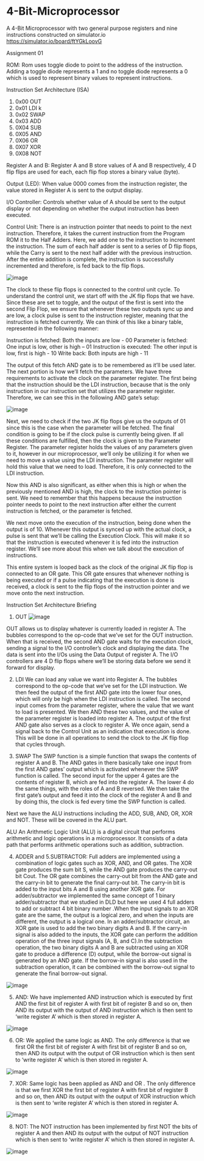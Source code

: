 # 4-Bit-Microprocessor
A 4-Bit Microprocessor with two general purpose registers and nine instructions constructed on simulator.io
https://simulator.io/board/ftYGkLoovG

Assignment 01

ROM:
Rom uses toggle diode to point to the address of the instruction. Adding a toggle diode represents a 1 and no toggle diode represents a 0 which is used to represent binary values to represent instructions.

Instruction Set Architecture (ISA)
1)	0x00	OUT
2)	0x01	LDI k
3)	0x02	SWAP
4)	0x03	ADD
5)	0X04	SUB
6)	0X05	AND
7)	0X06	OR
8)	0X07	XOR
9)	0X08	NOT

Register A and B:
Register A and B store values of A and B respectively, 4 D flip flips are used for each, each flip flop stores a binary value (byte).

Output (LED):
When value 0000 comes from the instruction register, the value stored in Register A is sent to the output display.

I/O Controller:
Controls whether value of A should be sent to the output display or not depending on whether the output instruction has been executed.

Control Unit:
There is an instruction pointer that needs to point to the next instruction. Therefore, it takes the current instruction from the Program ROM it to the Half Adders. Here, we add one to the instruction to increment the instruction. The sum of each half adder is sent to a series of D flip flops, while the Carry is sent to the next half adder with the previous instruction. After the entire addition is complete, the instruction is successfully incremented and therefore, is fed back to the flip flops.

![image](https://user-images.githubusercontent.com/76551920/230781898-b3837597-8d8c-4bd2-b43d-29d8872794e0.png)

The clock to these flip flops is connected to the control unit cycle. To understand the control unit, we start off with the JK flip flops that we have. Since these are set to toggle, and the output of the first is sent into the second Flip Flop, we ensure that whenever these two outputs sync up and are low, a clock pulse is sent to the instruction register, meaning that the instruction is fetched currently. We can think of this like a binary table, represented in the following manner:

Instruction is fetched:	Both the inputs are low - 00
Parameter is fetched:	One input is low, other is high – 01
Instruction is executed:	The other input is low, first is high - 10
Write back:	Both inputs are high - 11

The output of this fetch AND gate is to be remembered as it’ll be used later. The next portion is how we’ll fetch the parameters. We have three requirements to activate the clock on the parameter register. The first being that the instruction should be the LDI instruction, because that is the only instruction in our instruction set that utilizes the parameter register. Therefore, we can see this in the following AND gate’s setup:

![image](https://user-images.githubusercontent.com/76551920/230782099-64e0422f-fcaa-496b-b826-f18b5b11efa5.png)

Next, we need to check if the two JK flip flops give us the outputs of 01 since this is the case when the parameter will be fetched. The final condition is going to be if the clock pulse is currently being given. If all these conditions are fulfilled, then the clock is given to the Parameter Register. The parameter register holds the values of any parameters given to it, however in our microprocessor, we’ll only be utilizing it for when we need to move a value using the LDI instruction. The parameter register will hold this value that we need to load. Therefore, it is only connected to the LDI instruction.

Now this AND is also significant, as either when this is high or when the previously mentioned AND is high, the clock to the instruction pointer is sent. We need to remember that this happens because the instruction pointer needs to point to the next instruction after either the current instruction is fetched, or the parameter is fetched.

We next move onto the execution of the instruction, being done when the output is of 10. Whenever this output is synced up with the actual clock, a pulse is sent that we’ll be calling the Execution Clock. This will make it so that the instruction is executed whenever it is fed into the instruction register. We’ll see more about this when we talk about the execution of instructions.

This entire system is looped back as the clock of the original JK flip flop is connected to an OR gate. This OR gate ensures that whenever nothing is being executed or if a pulse indicating that the execution is done is received, a clock is sent to the flip flops of the instruction pointer and we move onto the next instruction.

Instruction Set Architecture Briefing
1. OUT
![image](https://user-images.githubusercontent.com/76551920/230782196-7689df77-3ee3-4475-96dd-a19ea0752c10.png)
 
OUT allows us to display whatever is currently loaded in register A. The bubbles correspond to the op-code that we’ve set for the OUT instruction.  When that is received, the second AND gate waits for the execution clock, sending a signal to the I/O controller’s clock and displaying the data. The data is sent into the I/Os using the Data Output of register A. The I/O controllers are 4 D flip flops where we’ll be storing data before we send it forward for display.

2. LDI
We can load any value we want into Register A. The bubbles correspond to the op-code that we’ve set for the LDI instruction. We then feed the output of the first AND gate into the lower four ones, which will only be high when the LDI instruction is called. The second input comes from the parameter register, where the value that we want to load is presented. We then AND these two values, and the value of the parameter register is loaded into register A. The output of the first AND gate also serves as a clock to register A. We once again, send a signal back to the Control Unit as an indication that execution is done. This will be done in all operations to send the clock to the JK flip flop that cycles through.

3. SWAP
The SWP function is a simple function that swaps the contents of register A and B. The AND gates in there basically take one input from the first AND gates’ output which is activated whenever the SWP function is called. The second input for the upper 4 gates are the contents of register B, which are fed into the register A. The lower 4 do the same things, with the roles of A and B reversed. We then take the first gate’s output and feed it into the clock of the register A and B and by doing this, the clock is fed every time the SWP function is called. 

Next we have the ALU instructions including the ADD, SUB, AND, OR, XOR and NOT. These will be covered in the ALU part.

ALU
An Arithmetic Logic Unit (ALU) is a digital circuit that performs arithmetic and logic operations in a  microprocessor. It consists of a data path that performs arithmetic operations such as addition, subtraction.

4. ADDER and 5.SUBTRACTOR:
Full adders are implemented using a combination of logic gates such as XOR, AND, and OR gates. The XOR gate produces the sum bit S, while the AND gate produces the carry-out bit Cout. The OR gate combines the carry-out bit from the AND gate and the carry-in bit to generate the final carry-out bit. The carry-in bit is added to the input bits A and B using another XOR gate.
For adder/subtractor we implemented the same concept of 1 binary adder/subtractor that we studied in DLD but here we used 4 full adders to add or subtract 4 bit binary number .When the input signals to an XOR gate are the same, the output is a logical zero, and when the inputs are different, the output is a logical one. In an adder/subtractor circuit, an XOR gate is used to add the two binary digits A and B. If the carry-in  signal is also added to the inputs, the XOR gate can perform the addition operation of the three input signals (A, B, and C).In the subtraction operation, the two binary digits A and B are subtracted using an XOR gate to produce a difference (D) output, while the borrow-out  signal is generated by an AND gate. If the borrow-in  signal is also used in the subtraction operation, it can be combined with the borrow-out signal to generate the final borrow-out signal.

![image](https://user-images.githubusercontent.com/76551920/230782413-acf00afa-bde6-434f-a068-e829b75b2401.png)

5. AND:
We have implemented AND instruction which is executed by first AND the first bit of register A with first bit of register B and so on, then AND its output with the output of AND instruction which is then sent to ‘write register A’  which is then stored in register A.

![image](https://user-images.githubusercontent.com/76551920/230782431-82a425a6-0f40-416c-b1a8-f6f83494a44b.png)

6. OR:
We applied the same logic as AND. The only difference is that we first OR the first bit of register A with first bit of register B and so on, then AND its output with the output of OR  instruction which is then sent to ‘write register A’  which is then stored in register A.

![image](https://user-images.githubusercontent.com/76551920/230782444-0a2de8f7-5075-44f1-b45b-0eaa1e844f89.png)

7. XOR:
Same logic has been applied as AND and OR . The only difference is that we first XOR the first bit of register A with first bit of register B and so on, then AND its output with the output of XOR instruction which is then sent to ‘write register A’  which is then stored in register A.

![image](https://user-images.githubusercontent.com/76551920/230782467-57e14c18-b344-47a3-9924-fd60438ca3c5.png)

8. NOT:
The NOT instruction has been implemented by first NOT the bits of register A and then AND its output with the output of NOT instruction which is then sent to ‘write register A’  which is then stored in register A.

![image](https://user-images.githubusercontent.com/76551920/230782489-79e4c235-8ce2-4561-9d2a-25f0b692d587.png)
